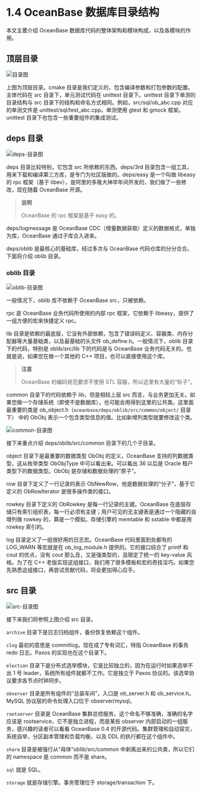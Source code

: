 # 1.4 OceanBase 数据库目录结构

本文主要介绍 OceanBase 数据库代码的整体架构和模块构成，以及各模块的作用。

## 顶层目录

![目录图](https://obbusiness-private.oss-cn-shanghai.aliyuncs.com/doc/img/kernel-advanced/V1.0.0/zh-CN/1.introduction-to-oceanbase-database/4.directory-structure-01.png)

上图为顶层目录。cmake 目录是我们定义的，包含编译参数和打包参数的配置。主体代码在 src 目录下，单元测试代码在 unittest 目录下。unittest 目录下单测的目录结构与 src 目录下的结构和命名方式相同。例如，src/sql/ob_abc.cpp 对应的单测文件是 unittest/sql/test_abc.cpp。单测使用 gtest 和 gmock 框架。unittest 目录下也包含一些重要组件的集成测试。

## deps 目录

![deps-目录图](https://obbusiness-private.oss-cn-shanghai.aliyuncs.com/doc/img/kernel-advanced/V1.0.0/zh-CN/1.introduction-to-oceanbase-database/4.directory-structure-02.png)

deps 目录比较特别，它包含 src 所依赖的东西。deps/3rd 目录包含一组工具，用来下载和编译第三方库，是专门为社区版做的。deps/easy 是一个叫做 libeasy 的 rpc 框架（基于 libev），是阿里的多隆大神早年间开发的，我们做了一些修改，现在随着 OceanBase 开源。

> **说明**
>
> OceanBase 的 rpc 框架是基于 easy 的。

deps/logmessage 是 OceanBase CDC（增量数据获取）定义的数据格式，单独为库，OceanBase 通过子库合入进来。

deps/oblib 是最核心的基础库，经过多次与 OceanBase 代码仓库的分分合合。下面将介绍 oblib 目录。

### oblib 目录

![oblib-目录图](https://obbusiness-private.oss-cn-shanghai.aliyuncs.com/doc/img/kernel-advanced/V1.0.0/zh-CN/1.introduction-to-oceanbase-database/4.directory-structure-03.png)

一般情况下，oblib 库不依赖于 OceanBase src，只被依赖。

rpc 是 OceanBase 业务代码所使用的内部 rpc 框架，它依赖于 libeasy，提供了一组方便的宏来快捷定义 rpc。

lib 目录是依赖的最底层，它没有外部依赖，包含了错误码定义、容器类、内存分配器等大量基础类，以及最基础的头文件 ob_define.h。一般情况下，oblib 目录下的代码，特别是 oblib/src/lib 下的代码是与 OceanBase 业务代码无关的。也就是说，如果您在做一个其他的 C++ 项目，也可以直接使用这个库。

> **注意**
>
> OceanBase 的编码规范要求不使用 STL 容器，所以这里有大量的“轮子”。

common 目录下的代码依赖于 lib，但是相较上层 src 而言，与业务更加无关。如果您做一个存储系统（即使不是数据库），也可能会用得到这里的公共类。这里面最重要的类是 ob_object.h（`oceanbase/deps/oblib/src/common/object/` 目录下） 中的 ObObj 表示一个包含类型信息的值。比如新增列类型就要修改这个类。

![common-目录图](https://obbusiness-private.oss-cn-shanghai.aliyuncs.com/doc/img/kernel-advanced/V1.0.0/zh-CN/1.introduction-to-oceanbase-database/4.directory-structure-04.png)

接下来重点介绍 deps/oblib/src/common 目录下的几个子目录。

object 目录下是最重要的数据类型 ObObj 的定义，OceanBase 支持的列数据类型，这从枚举类型 ObObjType 中可以看出来。可以看出 36 以后是 Oracle 租户类型下的数据类型。ObObj 是存储和数据处理的“原子”。

row 目录下定义了一行记录的表示 ObNewRow，他是数据处理的“分子”，基于它定义的 ObRowIterator 是很多操作类的接口。

rowkey 目录下定义的 ObRowkey 是每一行记录的主键。OceanBase 在底层存储只有索引组织表，每一行必须有主键；用户可见的无主键表是通过一个隐藏的自增列做 rowkey 的，算是一个模拟。存储引擎的 memtable 和 sstable 中都是用 rowkey 索引的。

log 目录定义了一组很好用的日志宏。OceanBase 代码里面到处都有的 LOG_WARN 等宏就是在 ob_log_module.h 提供的。它的接口综合了 printf 和 cout 的优点，没有 cout 那么丑，又是强类型的，且限定了统一的 key-value 风格。为了在 C++ 老版实现这组接口，我们用了很多模板和宏的奇技淫巧。如果您先熟悉这组接口，再尝试贡献代码，将会更加得心应手。

## src 目录

![src-目录图](https://obbusiness-private.oss-cn-shanghai.aliyuncs.com/doc/img/kernel-advanced/V1.0.0/zh-CN/1.introduction-to-oceanbase-database/4.directory-structure-05.png)

接下来我们将参照上图介绍 src 目录。

`archive` 目录下是日志归档组件，备份恢复依赖这个组件。

`clog` 最初的意思是 commitlog，现在成了专有词汇，特指 OceanBase 的事务 redo 日志。Paxos 的实现也在这个目录下。

`election` 目录下是分布式选举模块，它是比较独立的，因为在运行时如果选举不出 1 号 leader，系统所有组件就都不工作。它是独立于 Paxos 协议的。该选举协议要求各节点时钟同步。

`observer` 目录是所有组件的“总装车间”，入口是 ob_server.h 和 ob_service.h。MySQL 协议层的命令处理入口位于 observer/mysql。

`rootserver` 目录是 OceanBase 集群总控服务。这个命名不够准确，准确的名字应该是 rootservice，它不是独立进程，而是某些 observer 内部启动的一组服务，感兴趣的读者可以看看 OceanBase 0.4 的开源代码。集群管理和自动容灾，系统自举，分区副本管理和负载均衡，以及 DDL 的执行都在这个组件中。

`share` 目录是被强行从“母体”oblib/src/common 中剥离出来的公共类，所以它们的 namespace 是 common 而不是 share。

`sql` 就是 SQL。

`storage` 就是存储引擎。事务管理位于 storage/transaction 下。
